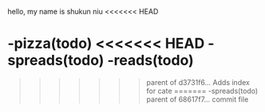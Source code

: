 hello, my name is shukun niu
<<<<<<< HEAD

-pizza(todo)
<<<<<<< HEAD
-spreads(todo)
-reads(todo)
=======
>>>>>>> parent of d3731f6... Adds index for cate
=======
-spreads(todo)
>>>>>>> parent of 68617f7... commit file
